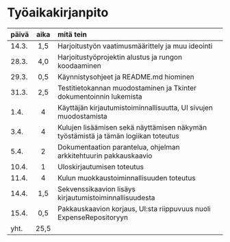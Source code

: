 # Työaikakirjanpito

| päivä | aika | mitä tein                                                                          |
| ----- | :--: | :--------------------------------------------------------------------------------- |
| 14.3. | 1,5  | Harjoitustyön vaatimusmäärittely ja muu ideointi                                   |
| 28.3. | 4,0  | Harjoitustyöprojektin alustus ja rungon koodaaminen                                |
| 29.3. | 0,5  | Käynnistysohjeet ja README.md hiominen                                             |
| 31.3. | 2,5  | Testitietokannan muodostaminen ja Tkinter dokumentoinnin lukemista                 |
| 1.4.  |  4   | Käyttäjän kirjautumistoiminnallisuutta, UI sivujen muodostamista                   |
| 3.4.  |  4   | Kulujen lisäämisen sekä näyttämisen näkymän työstämistä ja tämän logiikan toteutus |
| 5.4.  |  2   | Dokumentaation parantelua, ohjelman arkkitehtuurin pakkauskaavio                   |
| 10.4. |  1   | Uloskirjautumisen toteutus                                                         |
| 11.4. |  4   | Kulun muokkaustoiminnallisuuden toteutus                                           |
| 14.4. |  1,5   | Sekvenssikaavion lisäys kirjautumistoiminnallisuudesta                                          |
| 15.4. |  0,5   | Pakkauskaavion korjaus, UI:sta riippuvuus nuoli ExpenseRepositoryyn                                           |
| yht.  | 25,5 |
